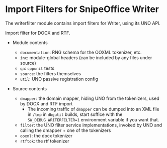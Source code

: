 # Import Filters for SnipeOffice Writer

The writerfilter module contains import filters for Writer, using its UNO API.

Import filter for DOCX and RTF.

* Module contents
    * `documentation`: RNG schema for the OOXML tokenizer, etc.
    * `inc`: module-global headers (can be included by any files under source)
    * `qa`: `cppunit` tests
    * `source`: the filters themselves
    * `util`: UNO passive registration config

* Source contents
    * `dmapper`: the domain mapper, hiding UNO from the tokenizers, used by DOCX and RTF import
        * The incoming traffic of `dmapper` can be dumped into an XML file in `/tmp` in
         `dbgutil` builds, start soffice with the `SW_DEBUG_WRITERFILTER=1`
         environment variable if you want that.
    * `filter`: the UNO filter service implementations, invoked by UNO and calling
   the dmapper + one of the tokenizers
    * `ooxml`: the docx tokenizer
    * `rtftok`: the rtf tokenizer
